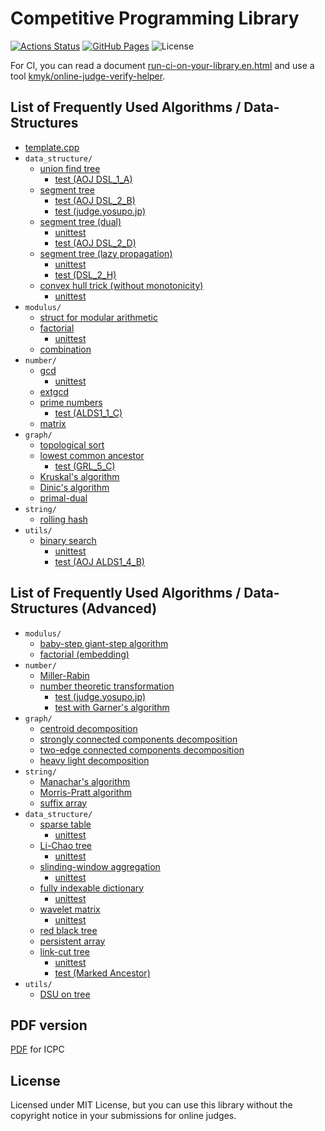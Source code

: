 # Competitive Programming Library

[![Actions Status](https://github.com/kmyk/competitive-programming-library/workflows/verify/badge.svg)](https://github.com/kmyk/competitive-programming-library/actions)
[![GitHub Pages](https://img.shields.io/static/v1?label=GitHub+Pages&message=+&color=brightgreen&logo=github)](https://kmyk.github.io/competitive-programming-library/)
![License](https://img.shields.io/github/license/kmyk/competitive-programming-library.svg)

For CI, you can read a document [run-ci-on-your-library.en.html](https://online-judge-tools.readthedocs.io/en/master/run-ci-on-your-library.en.html) and use a tool [kmyk/online-judge-verify-helper](https://github.com/kmyk/online-judge-verify-helper).

## List of Frequently Used Algorithms / Data-Structures

-   [template.cpp](https://github.com/kmyk/competitive-programming-library/tree/master/template.cpp)
-   `data_structure/`
    -   [union find tree](https://github.com/kmyk/competitive-programming-library/tree/master/data_structure/union_find_tree.hpp)
        -   [test (AOJ DSL_1_A)](https://github.com/kmyk/competitive-programming-library/tree/master/data_structure/union_find_tree.test.cpp)
    -   [segment tree](https://github.com/kmyk/competitive-programming-library/tree/master/data_structure/segment_tree.hpp)
        -   [test (AOJ DSL_2_B)](https://github.com/kmyk/competitive-programming-library/tree/master/data_structure/segment_tree.range_sum_query.test.cpp)
        -   [test (judge.yosupo.jp)](https://github.com/kmyk/competitive-programming-library/tree/master/data_structure/segment_tree.point_set_range_composite.test.cpp)
    -   [segment tree (dual)](https://github.com/kmyk/competitive-programming-library/tree/master/data_structure/dual_segment_tree.hpp)
        -   [unittest](https://github.com/kmyk/competitive-programming-library/tree/master/data_structure/dual_segment_tree.unit.test.cpp)
        -   [test (AOJ DSL_2_D)](https://github.com/kmyk/competitive-programming-library/tree/master/data_structure/dual_segment_tree.range_update_query.test.cpp)
    -   [segment tree (lazy propagation)](https://github.com/kmyk/competitive-programming-library/blob/master/data_structure/lazy_propagation_segment_tree.hpp)
        -   [unittest](https://github.com/kmyk/competitive-programming-library/tree/master/data_structure/lazy_propagation_segment_tree.unit.test.cpp)
        -   [test (DSL_2_H)](https://github.com/kmyk/competitive-programming-library/tree/master/data_structure/lazy_propagation_segment_tree.range_max_range_add.test.cpp)
    -   [convex hull trick (without monotonicity)](https://github.com/kmyk/competitive-programming-library/blob/master/data_structure/convex_hull_trick.hpp)
        -   [unittest](https://github.com/kmyk/competitive-programming-library/tree/master/data_structure/convex_hull_trick.test.cpp)
-   `modulus/`
    -   [struct for modular arithmetic](https://github.com/kmyk/competitive-programming-library/blob/master/modulus/mint.hpp)
    -   [factorial](https://github.com/kmyk/competitive-programming-library/blob/master/modulus/factorial.hpp)
        -   [unittest](https://github.com/kmyk/competitive-programming-library/tree/master/modulus/factorial.unit.test.cpp)
    -   [combination](https://github.com/kmyk/competitive-programming-library/blob/master/modulus/choose.hpp)
-   `number/`
    -   [gcd](https://github.com/kmyk/competitive-programming-library/blob/master/number/gcd.hpp)
        -   [unittest](https://github.com/kmyk/competitive-programming-library/tree/master/number/gcd.test.cpp)
    -   [extgcd](https://github.com/kmyk/competitive-programming-library/blob/master/number/extgcd.inc.cpp)
    -   [prime numbers](https://github.com/kmyk/competitive-programming-library/blob/master/number/primes.hpp)
        -   [test (ALDS1_1_C)](https://github.com/kmyk/competitive-programming-library/tree/master/number/primes.aoj.test.cpp)
    -   [matrix](https://github.com/kmyk/competitive-programming-library/blob/master/number/matrix.inc.cpp)
-   `graph/`
    -   [topological sort](https://github.com/kmyk/competitive-programming-library/blob/master/graph/topological-sort.inc.cpp)
    -   [lowest common ancestor](https://github.com/kmyk/competitive-programming-library/blob/master/graph/lowest_common_ancestor.hpp)
        -   [test (GRL_5_C)](https://github.com/kmyk/competitive-programming-library/tree/master/graph/lowest_common_ancestor.aoj.test.cpp)
    -   [Kruskal's algorithm](https://github.com/kmyk/competitive-programming-library/blob/master/graph/minimum-spanning-tree.inc.cpp)
    -   [Dinic's algorithm](https://github.com/kmyk/competitive-programming-library/blob/master/graph/centroid-decomposition.inc.cp://github.com/kmyk/competitive-programming-library/blob/master/graph/dinic.inc.cpp)
    -   [primal-dual](https://github.com/kmyk/competitive-programming-library/blob/master/graph/centroid-decomposition.inc.cp://github.com/kmyk/competitive-programming-library/blob/master/graph/dinic.inc.cp://github.com/kmyk/competitive-programming-library/blob/master/graph/minimum-cost-flow.inc.cpp)
-   `string/`
    -   [rolling hash](https://github.com/kmyk/competitive-programming-library/blob/master/string/rolling-hash.inc.cpp)
-   `utils/`
    -   [binary search](https://github.com/kmyk/competitive-programming-library/blob/master/utils/binary_search.hpp)
        -   [unittest](https://github.com/kmyk/competitive-programming-library/tree/master/utils/binary_search.unit.test.cpp)
        -   [test (AOJ ALDS1_4_B)](https://github.com/kmyk/competitive-programming-library/tree/master/utils/binary_search.aoj.test.cpp)

## List of Frequently Used Algorithms / Data-Structures (Advanced)

-   `modulus/`
    -   [baby-step giant-step algorithm](https://github.com/kmyk/competitive-programming-library/blob/master/modulus/discrete-log.inc.cpp)
    -   [factorial (embedding)](https://github.com/kmyk/competitive-programming-library/blob/master/modulus/factorial-embed.inc.cpp)
-   `number/`
    -   [Miller-Rabin](https://github.com/kmyk/competitive-programming-library/blob/master/number/miller-rabin.inc.cpp)
    -   [number theoretic transformation](https://github.com/kmyk/competitive-programming-library/blob/master/number/number_theoretic_transformation.hpp)
        -   [test (judge.yosupo.jp)](https://github.com/kmyk/competitive-programming-library/blob/master/number/number_theoretic_transformation.998244353.test.cpp)
        -   [test with Garner's algorithm](https://github.com/kmyk/competitive-programming-library/blob/master/number/number_theoretic_transformation.1000000007.test.cpp)
-   `graph/`
    -   [centroid decomposition](https://github.com/kmyk/competitive-programming-library/blob/master/graph/centroid-decomposition.inc.cpp)
    -   [strongly connected components decomposition](https://github.com/kmyk/competitive-programming-library/blob/master/graph/strongly_connected_components.cpp)
    -   [two-edge connected components decomposition](https://github.com/kmyk/competitive-programming-library/blob/master/graph/two-edge-connected-components.inc.cpp)
    -   [heavy light decomposition](https://github.com/kmyk/competitive-programming-library/blob/master/graph/heavy_light_decomposition.inc.cpp)
-   `string/`
    -   [Manachar's algorithm](https://github.com/kmyk/competitive-programming-library/blob/master/string/palindrome.inc.cpp)
    -   [Morris-Pratt algorithm](https://github.com/kmyk/competitive-programming-library/blob/master/string/knuth-morris-pratt.inc.cpp)
    -   [suffix array](https://github.com/kmyk/competitive-programming-library/blob/master/string/suffix-array.inc.cpp)
-   `data_structure/`
    -   [sparse table](https://github.com/kmyk/competitive-programming-library/blob/master/data_structure/sparse_table.hpp)
        -   [unittest](https://github.com/kmyk/competitive-programming-library/tree/master/data_structure/sparse_table.unit.test.cpp)
    -   [Li-Chao tree](https://github.com/kmyk/competitive-programming-library/blob/master/data_structure/li_chao_tree.hpp)
        -   [unittest](https://github.com/kmyk/competitive-programming-library/tree/master/data_structure/li_chao_tree.test.cpp)
    -   [slinding-window aggregation](https://github.com/kmyk/competitive-programming-library/blob/master/data_structure/sliding_window_aggregation.hpp)
        -   [unittest](https://github.com/kmyk/competitive-programming-library/tree/master/data_structure/sliding_window_aggregation.test.cpp)
    -   [fully indexable dictionary](https://github.com/kmyk/competitive-programming-library/blob/master/data_structure/fully_indexable_dictionary.hpp)
        -   [unittest](https://github.com/kmyk/competitive-programming-library/tree/master/data_structure/fully_indexable_dictionary.test.cpp)
    -   [wavelet matrix](https://github.com/kmyk/competitive-programming-library/blob/master/data_structure/wavelet_matrix.hpp)
        -   [unittest](https://github.com/kmyk/competitive-programming-library/tree/master/data_structure/wavelet_matrix.test.cpp)
    -   [red black tree](https://github.com/kmyk/competitive-programming-library/blob/master/data_structure/red-black-tree.inc.cpp)
    -   [persistent array](https://github.com/kmyk/competitive-programming-library/blob/master/data_structure/persistent-array.inc.cpp)
    -   [link-cut tree](https://github.com/kmyk/competitive-programming-library/blob/master/data_structure/link_cut_tree.hpp)
        -   [unittest](https://github.com/kmyk/competitive-programming-library/tree/master/data_structure/link_cut_tree.spaceships.test.cpp)
        -   [test (Marked Ancestor)](https://github.com/kmyk/competitive-programming-library/tree/master/data_structure/link_cut_tree.marked_ancestor.test.cpp)
-   `utils/`
    -   [DSU on tree](https://github.com/kmyk/competitive-programming-library/blob/master/utils/dsu_on_tree.hpp)

## PDF version

[PDF](https://raw.githubusercontent.com/kmyk/competitive-programming-library/master/library.pdf) for ICPC

## License

Licensed under MIT License, but you can use this library without the copyright notice in your submissions for online judges.
